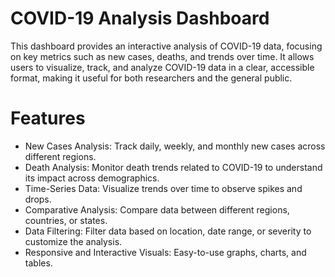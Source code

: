 # COVID-19 Analysis Dashboard
This dashboard provides an interactive analysis of COVID-19 data, focusing on key metrics such as new cases, deaths, and trends over time. It allows users to visualize, track, and analyze COVID-19 data in a clear, accessible format, making it useful for both researchers and the general public.

# Features
* New Cases Analysis: Track daily, weekly, and monthly new cases across different regions.
* Death Analysis: Monitor death trends related to COVID-19 to understand its impact across demographics.
* Time-Series Data: Visualize trends over time to observe spikes and drops.
* Comparative Analysis: Compare data between different regions, countries, or states.
* Data Filtering: Filter data based on location, date range, or severity to customize the analysis.
* Responsive and Interactive Visuals: Easy-to-use graphs, charts, and tables.
